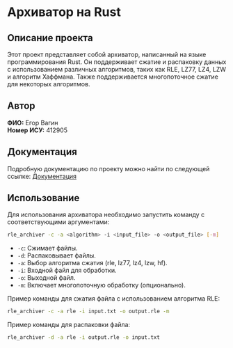 # Архиватор на Rust

## Описание проекта

Этот проект представляет собой архиватор, написанный на языке программирования Rust. Он поддерживает сжатие и распаковку данных с использованием различных алгоритмов, таких как RLE, LZ77, LZ4, LZW и алгоритм Хаффмана. Также поддерживается многопоточное сжатие для некоторых алгоритмов.

## Автор

**ФИО:** Егор Вагин  
**Номер ИСУ:** 412905

## Документация

Подробную документацию по проекту можно найти по следующей ссылке: [Документация](https://egor4567888.github.io/archiver/rle_archiver/)

## Использование

Для использования архиватора необходимо запустить команду с соответствующими аргументами:

```sh
rle_archiver -c -a <algorithm> -i <input_file> -o <output_file> [-m]
```

- `-c`: Сжимает файлы.
- `-d`: Распаковывает файлы.
- `-a`: Выбор алгоритма сжатия (rle, lz77, lz4, lzw, hf).
- `-i`: Входной файл для обработки.
- `-o`: Выходной файл.
- `-m`: Включает многопоточную обработку (опционально).

Пример команды для сжатия файла с использованием алгоритма RLE:

```sh
rle_archiver -c -a rle -i input.txt -o output.rle -m
```

Пример команды для распаковки файла:

```sh
rle_archiver -d -a rle -i output.rle -o input.txt
```

